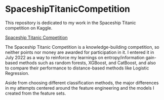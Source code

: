 # SpaceshipTitanicCompetition

This repository is dedicated to my work in the Spaceship Titanic competition on Kaggle.

[Spaceship Titanic Competition](https://www.kaggle.com/competitions/spaceship-titanic)

The Spaceship Titanic Competition is a knowledge-building competition, so neither points nor money are awarded for participation in it. I entered it in July 2022 as a way to reinforce my learnings on entropy/information gain-based methods such as random forests, XGBoost, and CatBoost, and also to compare their performance to distance-based methods like Logistic Regression.

Aside from choosing different classification methods, the major differences in my attempts centered around the feature engineering and the models I created from the feature sets.
